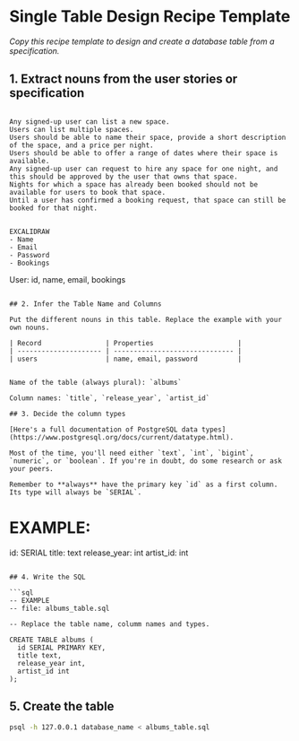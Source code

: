 # Single Table Design Recipe Template

_Copy this recipe template to design and create a database table from a specification._

## 1. Extract nouns from the user stories or specification

```

Any signed-up user can list a new space.
Users can list multiple spaces.
Users should be able to name their space, provide a short description of the space, and a price per night.
Users should be able to offer a range of dates where their space is available.
Any signed-up user can request to hire any space for one night, and this should be approved by the user that owns that space.
Nights for which a space has already been booked should not be available for users to book that space.
Until a user has confirmed a booking request, that space can still be booked for that night.


EXCALIDRAW
- Name
- Email
- Password
- Bookings

```
User: id, name, email, bookings
```

## 2. Infer the Table Name and Columns

Put the different nouns in this table. Replace the example with your own nouns.

| Record                | Properties                     |
| --------------------- | ------------------------------ |
| users                 | name, email, password          |


Name of the table (always plural): `albums`

Column names: `title`, `release_year`, `artist_id`

## 3. Decide the column types

[Here's a full documentation of PostgreSQL data types](https://www.postgresql.org/docs/current/datatype.html).

Most of the time, you'll need either `text`, `int`, `bigint`, `numeric`, or `boolean`. If you're in doubt, do some research or ask your peers.

Remember to **always** have the primary key `id` as a first column. Its type will always be `SERIAL`.

```
# EXAMPLE:

id: SERIAL
title: text
release_year: int
artist_id: int
```

## 4. Write the SQL

```sql
-- EXAMPLE
-- file: albums_table.sql

-- Replace the table name, columm names and types.

CREATE TABLE albums (
  id SERIAL PRIMARY KEY,
  title text,
  release_year int,
  artist_id int
);
```

## 5. Create the table

```bash
psql -h 127.0.0.1 database_name < albums_table.sql
```
